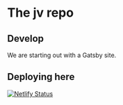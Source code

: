 # The jv repo

## Develop

We are starting out with a Gatsby site.

## Deploying here

[![Netlify Status](https://api.netlify.com/api/v1/badges/841ec969-c886-45f4-8e1f-cc465a1541a5/deploy-status)](https://app.netlify.com/sites/extraordinary-cascaron-cbe7ae/deploys)
